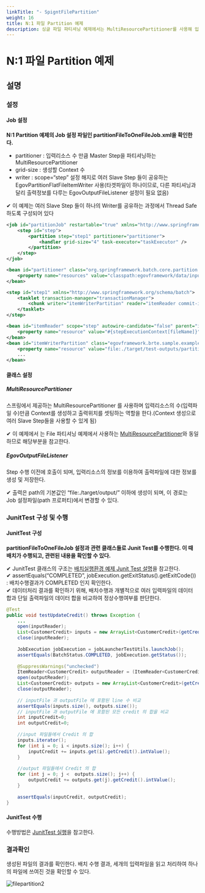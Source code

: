 ```yaml
---
linkTitle: "- SpigntFilePartition"
weight: 16
title: N:1 파일 Partition 예제
description: 싱글 파일 파티셔닝 예제에서는 MultiResourcePartitioner를 사용해 입력 리소스 수만큼 Master Step을 파티셔닝하며, grid-size는 생성할 Context 수를 지정한다. 출력 대상 파일이 하나이므로 여러 Slave Step이 공유하는 EgovPartitionFlatFileItemWriter를 사용하고, 출력 정보를 다루는 EgovOutputFileListener 설정은 필요 없다.
---
```

# N:1 파일 Partition 예제

## 설명

### 설정

#### Job 설정

**N:1 Partition 예제의 Job 설정 파일인 partitionFileToOneFileJob.xml을 확인한다.**

- partitioner : 입력리소스 수 만큼 Master Step을 파티셔닝하는 MultiResourcePartitioner
- grid-size : 생성할 Context 수
- writer : scope=“step” 설정 해지로 여러 Slave Step 들이 공유하는 EgovPartitionFlatFileItemWriter 사용(타겟파일이 하나이므로, 다른 파티셔닝과 달리 출력정보를 다루는 EgovOutputFileListener 설정이 필요 없음)

✔ 이 예제는 여러 Slave Step 들이 하나의 Writer를 공유하는 과정에서 Thread Safe 하도록 구성되어 있다

```xml
<job id="partitionJob" restartable="true" xmlns="http://www.springframework.org/schema/batch">		
	<step id="step">
		<partition step="step1" partitioner="partitioner">
			<handler grid-size="4" task-executor="taskExecutor" />
		</partition>
	</step>
</job>
```

```xml
<bean id="partitioner" class="org.springframework.batch.core.partition.support.MultiResourcePartitioner">
	<property name="resources" value="classpath:egovframework/data/input/delimited*.csv" />
</bean>
```

```xml
<step id="step1" xmlns="http://www.springframework.org/schema/batch">
	<tasklet transaction-manager="transactionManager">
		<chunk writer="itemWriterPartition" reader="itemReader commit-interval="3" />
	</tasklet>
</step>
```

```xml
<bean id="itemReader" scope="step" autowire-candidate="false" parent="itemReaderParent">
	<property name="resource" value="#{stepExecutionContext[fileName]}" />
</bean>
<bean id="itemWriterPartition" class="egovframework.brte.sample.example.support.EgovPartitionFlatFileItemWriter">
	<property name="resource" value="file:./target/test-outputs/partition/file/delimitedOneFile.csv" />
	...
</bean>
```

#### 클래스 설정

##### MultiResourcePartitioner

스프링에서 제공하는 MultiResourcePartitioner 를 사용하며 입력리소스의 수(입력파일 수)만큼 Context를 생성하고 출력위치를 셋팅하는 역할을 한다.(Context 생성으로 여러 Slave Step들을 사용할 수 있게 됨)

✔ 이 예제에서 는 File 파티셔닝 예제에서 사용하는 [MultiResourcePartitioner](./batch-example-file_partition.md#multiresourcepartitioner)와 동일하므로 해당부분을 참고한다.

##### EgovOutputFileListener

Step 수행 이전에 호출이 되며, 입력리소스의 정보를 이용하여 출력파일에 대한 정보를 생성 및 저장한다.  

✔ 출력은 path의 기본값인 “file:./target/output/” 이하에 생성이 되며, 이 경로는 Job 설정파일(path 프로퍼티)에서 변경할 수 있다.

### JunitTest 구성 및 수행

#### JunitTest 구성

**partitionFileToOneFileJob 설정과 관련 클래스들로 Junit Test를 수행한다. 이 때 배치가 수행되고, 관련된 내용을 확인할 수 있다.**

✔ JunitTest 클래스의 구조는 [배치실행환경 예제 Junit Test 설명](./batch-example-run_junit_test.md)을 참고한다.   
✔ assertEquals(“COMPLETED”, jobExecution.getExitStatus().getExitCode()) : 배치수행결과가 COMPLETED 인지 확인한다.  
✔ 데이터처리 결과를 확인하기 위해, 배치수행과 개별적으로 여러 입력파일의 데이터 합과 단일 출력파일의 데이터 합을 비교하여 정상수행여부를 판단한다.  

```java
@Test
public void testUpdateCredit() throws Exception {
	...
	open(inputReader);
	List<CustomerCredit> inputs = new ArrayList<CustomerCredit>(getCredits(inputReader));
	close(inputReader);
 
	JobExecution jobExecution = jobLauncherTestUtils.launchJob();
	assertEquals(BatchStatus.COMPLETED, jobExecution.getStatus());
 
	@SuppressWarnings("unchecked")
	ItemReader<CustomerCredit> outputReader = (ItemReader<CustomerCredit>) applicationContext.getBean("outputTestReader");
	open(outputReader);
	List<CustomerCredit> outputs = new ArrayList<CustomerCredit>(getCredits(outputReader));
	close(outputReader);
 
	// inputFile 과 outputFile 에 포함된 line 수 비교
	assertEquals(inputs.size(), outputs.size());
	// inputFile 과 outputFile 에 포함된 모든 credit 의 합을 비교
	int inputCredit=0;
	int outputCredit=0;
 
	//input 파일들에서 Credit 의 합
	inputs.iterator();
	for (int i = 0; i < inputs.size(); i++) {
		inputCredit += inputs.get(i).getCredit().intValue();
	}
 
	//output 파일들에서 Credit 의 합
	for (int j = 0; j <  outputs.size(); j++) {
		outputCredit += outputs.get(j).getCredit().intValue();
	}
 
	assertEquals(inputCredit, outputCredit);
}
```

#### JunitTest 수행

수행방법은 [JunitTest 실행](https://www.egovframe.go.kr/wiki/doku.php?id=egovframework:dev2:tst:test_case)을 참고한다.


### 결과확인

생성된 파일의 결과를 확인한다.
배치 수행 결과, 세개의 입력파일을 읽고 처리하여 하나의 파일에 쓰여진 것을 확인할 수 있다.

![filepartition2](../images/filepartition2.png)


